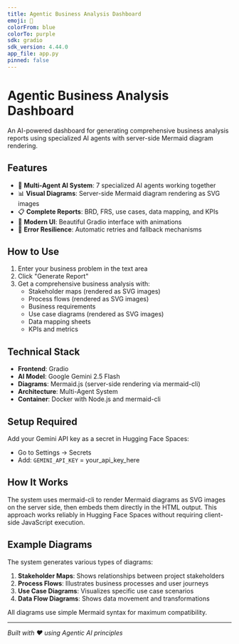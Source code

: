 ```yaml
---
title: Agentic Business Analysis Dashboard
emoji: 🤖
colorFrom: blue
colorTo: purple
sdk: gradio
sdk_version: 4.44.0
app_file: app.py
pinned: false
---
```


# Agentic Business Analysis Dashboard

An AI-powered dashboard for generating comprehensive business analysis reports using specialized AI agents with server-side Mermaid diagram rendering.

## Features

- 🤖 **Multi-Agent AI System**: 7 specialized AI agents working together
- 📊 **Visual Diagrams**: Server-side Mermaid diagram rendering as SVG images
- 📋 **Complete Reports**: BRD, FRS, use cases, data mapping, and KPIs
- 🎨 **Modern UI**: Beautiful Gradio interface with animations
- 🔄 **Error Resilience**: Automatic retries and fallback mechanisms

## How to Use

1. Enter your business problem in the text area
2. Click "Generate Report" 
3. Get a comprehensive business analysis with:
   - Stakeholder maps (rendered as SVG images)
   - Process flows (rendered as SVG images)
   - Business requirements
   - Use case diagrams (rendered as SVG images)
   - Data mapping sheets
   - KPIs and metrics

## Technical Stack

- **Frontend**: Gradio
- **AI Model**: Google Gemini 2.5 Flash
- **Diagrams**: Mermaid.js (server-side rendering via mermaid-cli)
- **Architecture**: Multi-Agent System
- **Container**: Docker with Node.js and mermaid-cli

## Setup Required

Add your Gemini API key as a secret in Hugging Face Spaces:
- Go to Settings → Secrets
- Add: `GEMINI_API_KEY` = your_api_key_here

## How It Works

The system uses mermaid-cli to render Mermaid diagrams as SVG images on the server side, then embeds them directly in the HTML output. This approach works reliably in Hugging Face Spaces without requiring client-side JavaScript execution.

## Example Diagrams

The system generates various types of diagrams:

1. **Stakeholder Maps**: Shows relationships between project stakeholders
2. **Process Flows**: Illustrates business processes and user journeys
3. **Use Case Diagrams**: Visualizes specific use case scenarios
4. **Data Flow Diagrams**: Shows data movement and transformations

All diagrams use simple Mermaid syntax for maximum compatibility.

---

*Built with ❤️ using Agentic AI principles*
